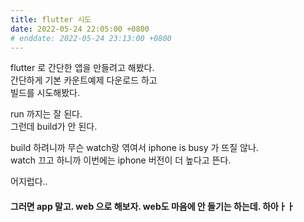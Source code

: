 ```yaml
---
title: flutter 시도
date: 2022-05-24 22:05:00 +0800
# enddate: 2022-05-24 23:13:00 +0800
---
```


flutter 로 간단한 앱을 만들려고 해봤다.  
간단하게 기본 카운트예제 다운로드 하고  
빌드를 시도해봤다.

run 까지는 잘 된다.  
그런데 build가 안 된다.

build 하려니까 무슨 watch랑 엮여서 iphone is busy 가 뜨질 않나.  
watch 끄고 하니까 이번에는 iphone 버전이 더 높다고 뜬다.

어지럽다..

#### 그러면 app 말고. web 으로 해보자. web도 마음에 안 들기는 하는데. 하아ㅏㅏ
